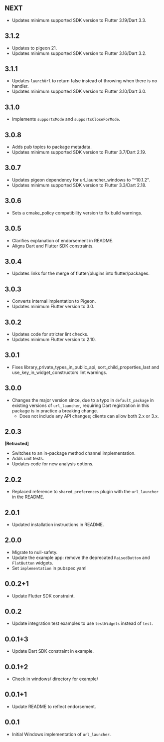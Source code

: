 ## NEXT

- Updates minimum supported SDK version to Flutter 3.19/Dart 3.3.

## 3.1.2

- Updates to pigeon 21.
- Updates minimum supported SDK version to Flutter 3.16/Dart 3.2.

## 3.1.1

- Updates `launchUrl` to return false instead of throwing when there is no handler.
- Updates minimum supported SDK version to Flutter 3.10/Dart 3.0.

## 3.1.0

- Implements `supportsMode` and `supportsCloseForMode`.

## 3.0.8

- Adds pub topics to package metadata.
- Updates minimum supported SDK version to Flutter 3.7/Dart 2.19.

## 3.0.7

- Updates pigeon dependency for url_launcher_windows to "^10.1.2".
- Updates minimum supported SDK version to Flutter 3.3/Dart 2.18.

## 3.0.6

- Sets a cmake_policy compatibility version to fix build warnings.

## 3.0.5

- Clarifies explanation of endorsement in README.
- Aligns Dart and Flutter SDK constraints.

## 3.0.4

- Updates links for the merge of flutter/plugins into flutter/packages.

## 3.0.3

- Converts internal implentation to Pigeon.
- Updates minimum Flutter version to 3.0.

## 3.0.2

- Updates code for stricter lint checks.
- Updates minimum Flutter version to 2.10.

## 3.0.1

- Fixes library_private_types_in_public_api, sort_child_properties_last and use_key_in_widget_constructors
  lint warnings.

## 3.0.0

- Changes the major version since, due to a typo in `default_package` in
  existing versions of `url_launcher`, requiring Dart registration in this
  package is in practice a breaking change.
  - Does not include any API changes; clients can allow both 2.x or 3.x.

## 2.0.3

**\[Retracted\]**

- Switches to an in-package method channel implementation.
- Adds unit tests.
- Updates code for new analysis options.

## 2.0.2

- Replaced reference to `shared_preferences` plugin with the `url_launcher` in the README.

## 2.0.1

- Updated installation instructions in README.

## 2.0.0

- Migrate to null-safety.
- Update the example app: remove the deprecated `RaisedButton` and `FlatButton` widgets.
- Set `implementation` in pubspec.yaml

## 0.0.2+1

- Update Flutter SDK constraint.

## 0.0.2

- Update integration test examples to use `testWidgets` instead of `test`.

## 0.0.1+3

- Update Dart SDK constraint in example.

## 0.0.1+2

- Check in windows/ directory for example/

## 0.0.1+1

- Update README to reflect endorsement.

## 0.0.1

- Initial Windows implementation of `url_launcher`.
